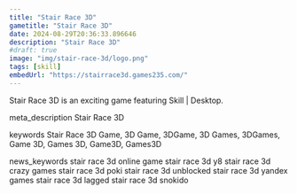 ```yaml
---
title: "Stair Race 3D"
gametitle: "Stair Race 3D"
date: 2024-08-29T20:36:33.896646
description: "Stair Race 3D"
#draft: true
image: "img/stair-race-3d/logo.png"
tags: [skill]
embedUrl: "https://stairrace3d.games235.com/"
---
```


Stair Race 3D is an exciting game featuring Skill | Desktop.

meta_description
Stair Race 3D


keywords
Stair Race 3D Game, 3D Game, 3DGame, 3D Games, 3DGames, Game 3D, Games 3D, Game3D, Games3D


news_keywords
stair race 3d online game stair race 3d y8 stair race 3d crazy games stair race 3d poki stair race 3d unblocked stair race 3d yandex games stair race 3d lagged stair race 3d snokido
